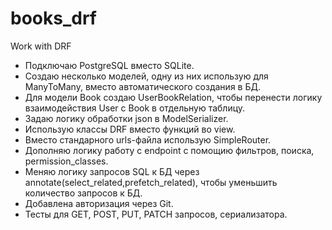 # books_drf
Work with DRF <br>
<ul>
  <li>Подключаю PostgreSQL вместо SQLite.</li>
  <li>Создаю несколько моделей, одну из них использую для ManyToMany, вместо автоматического создания в БД.</li>
  <li>Для модели Book создаю UserBookRelation, чтобы перенести логику взаимодействия User с Book в отдельную таблицу.</li>
  <li>Задаю логику обработки json в ModelSerializer.</li>
  <li>Использую классы DRF вместо функций во view.</li>
  <li>Вместо стандарного urls-файла использую SimpleRouter.</li>
  <li>Дополняю логику работу с endpoint с помощию фильтров, поиска, permission_classes.</li>
  <li>Меняю логику запросов SQL к БД через annotate(select_related,prefetch_related), чтобы уменьшить количество запросов к БД.</li>
  <li>Добавлена авторизация через Git.</li>
  <li>Тесты для GET, POST, PUT, PATCH запросов, сериализатора.</li>
</ul>

